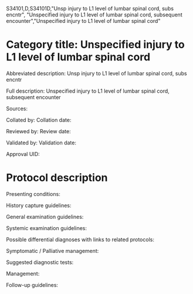 S34101,D,S34101D,"Unsp injury to L1 level of lumbar spinal cord, subs encntr", "Unspecified injury to L1 level of lumbar spinal cord, subsequent encounter","Unspecified injury to L1 level of lumbar spinal cord"
# Category title: Unspecified injury to L1 level of lumbar spinal cord

Abbreviated description: Unsp injury to L1 level of lumbar spinal cord, subs encntr

Full description: Unspecified injury to L1 level of lumbar spinal cord, subsequent encounter

Sources:

Collated by:
Collation date:

Reviewed by:
Review date:

Validated by:
Validation date:

Approval UID:

# Protocol description

Presenting conditions:

History capture guidelines:

General examination guidelines:

Systemic examination guidelines:

Possible differential diagnoses with links to related protocols:

Symptomatic / Palliative management:

Suggested diagnostic tests:

Management:

Follow-up guidelines:
